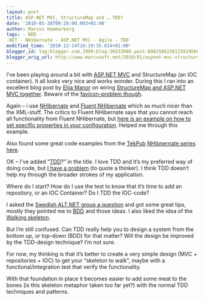 ```yaml
---
layout: post
title: ASP.NET MVC, StructureMap and … TDD?
date: '2010-01-28T09:26:00.003+01:00'
author: Marcus Hammarberg
tags: - BDD -
.NET - NHibernate - ASP.NET MVC - Agile - TDD
modified_time: '2010-12-14T16:19:35.814+01:00'
blogger_id: tag:blogger.com,1999:blog-36533086.post-8081588236115919566
blogger_orig_url: http://www.marcusoft.net/2010/01/aspnet-mvc-structuremap-and-tdd.html
---
```



I’ve been playing around a bit with
<a href="http://www.asp.net/mVC/" target="_blank">ASP.NET MVC</a> and
StructureMap (an IOC container). It all looks very nice and works
wonder. During this I ran into an excellent blog post by
<a href="http://elijahmanor.com/" target="_blank">Elija Manor</a> on
wiring <a
href="http://elijahmanor.com/webdevdotnet/post/Using-StructureMap-with-ASPNET-MVC-MVC-Contrib.aspx"
target="_blank">StructureMap and ASP.NET MVC together</a>. Beware of the
<a
href="http://haacked.com/archive/2008/07/14/make-routing-ignore-requests-for-a-file-extension.aspx"
target="_blank">favicon-problem though</a>.

Again – i use <a href="https://www.hibernate.org/343.html"
target="_blank">NHibernate</a> and
<a href="http://fluentnhibernate.org/" target="_blank">Fluent
NHibernate</a> which so much nicer than the XML-stuff. The critics to
Fluent NHibernate says that you cannot reach all functionality from
Fluent NHibernate, but <a
href="http://stackoverflow.com/questions/968730/how-to-set-a-configuration-property-when-using-fluent-nhibernate"
target="_blank">here is an example on how to set specific properties in
your configuration</a>. Helped me through this example.

Also found some great code examples from the
<a href="http://tekpub.com/" target="_blank">TekPub</a>
<a href="http://tekpub.com/view/nhibernate/1"
target="_blank">NHibnernate series</a>
<a href="http://github.com/robconery/Kona/blob/master/Kona.Web/"
target="_blank">here</a>.

OK – I've added
“<a href="http://en.wikipedia.org/wiki/Test-driven_development"
target="_blank">TDD</a>?” in the title. I love TDD and it’s my preferred
way of doing code, but
<a href="http://www.blogger.com/dannorth.net/introducing-bdd"
target="_blank">I have a problem</a> (to quote a thinker). I think TDD
doesn’t help my through the broader strokes of my application.

Where do I start? How do I use the test to know that it’s time to add an
repository, or an IOC Container? Do I TDD the IOC-code?

I asked the <a
href="http://groups.google.se/group/sweden-altnet/browse_thread/thread/748166ff04f8c511"
target="_blank">Swedish ALT.NET group a question</a> and got some great
tips, mostly they pointed me to
<a href="http://en.wikipedia.org/wiki/Behavior_Driven_Development"
target="_blank">BDD</a> and those ideas. I also liked the idea of the
<a href="http://alistair.cockburn.us/Walking+skeleton"
target="_blank">Walking skeleton</a>.

But I’m still confused. Can TDD really help you to design a system from
the bottom up, or top-down (BDD) for that matter? Will the design be
improved by the TDD-design technique? I’m not sure.

For now, my thinking is that it’s better to create a very simple design
(MVC + repositories + IOC) to get your “skeleton to walk”, maybe with a
functional/integration test that verify the functionality.

With that foundation in place it becomes easier to add some meat to the
bones (is this skeleton metaphor taken too far yet?) with the normal TDD
techniques and patterns.
